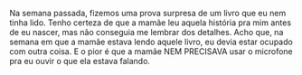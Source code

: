 Na semana passada, fizemos uma prova surpresa
de um livro que eu nem tinha lido. Tenho certeza de
que a mamãe leu aquela história pra mim antes de eu
nascer, mas não conseguia me lembrar dos detalhes.
Acho que, na semana em que a mamãe estava lendo
aquele livro, eu devia estar ocupado com outra coisa.
E o pior é que a mamãe NEM PRECISAVA usar
o microfone pra eu ouvir o que ela estava falando.